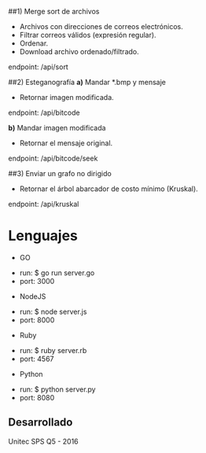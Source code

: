 ##1) Merge sort de archivos
- Archivos con direcciones de correos electrónicos.
- Filtrar correos válidos (expresión regular).
- Ordenar.
- Download archivo ordenado/filtrado.

endpoint: /api/sort

##2) Esteganografía
**a)** Mandar *.bmp y mensaje

- Retornar imagen modificada.

endpoint: /api/bitcode

**b)** Mandar imagen modificada

- Retornar el mensaje original.

endpoint: /api/bitcode/seek

##3) Enviar un grafo no dirigido
- Retornar el árbol abarcador de costo mínimo (Kruskal).

endpoint: /api/kruskal

# Lenguajes
* GO
- run: $ go run server.go
- port: 3000

* NodeJS
- run: $ node server.js
- port: 8000

* Ruby
- run: $ ruby server.rb
- port: 4567

* Python
- run: $ python server.py
- port: 8080

## Desarrollado
Unitec SPS Q5 - 2016